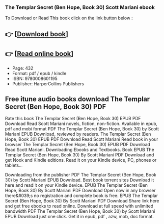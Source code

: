 ### The Templar Secret (Ben Hope, Book 30) Scott Mariani ebook

To Download or Read This book click on the link button below :

## 👉  [**[Download book](http://get-pdfs.com/download.php?group=book&from=github.com&id=721051&lnk=1079 "Download book")**]

## 👉  [**[Read online book](http://get-pdfs.com/download.php?group=book&from=github.com&id=721051&lnk=1079 "Read online book")**]


* Page: 432
* Format: pdf / epub / kindle
* ISBN: 9780008601195
* Publisher: HarperCollins Publishers



## Free itune audio books download The Templar Secret (Ben Hope, Book 30) PDF


Rate this book The Templar Secret (Ben Hope, Book 30) EPUB PDF Download Read Scott Mariani novels, fiction, non-fiction. Available in epub, pdf and mobi format PDF The Templar Secret (Ben Hope, Book 30) by Scott Mariani EPUB Download, reviewed by readers. The Templar Secret (Ben Hope, Book 30) EPUB PDF Download Read Scott Mariani Read book in your browser The Templar Secret (Ben Hope, Book 30) EPUB PDF Download Read Scott Mariani. Downloading Ebooks and Textbooks. Book EPUB The Templar Secret (Ben Hope, Book 30) By Scott Mariani PDF Download and get Nook and Kindle editions. Read it on your Kindle device, PC, phones or tablets...

Downloading from the publisher PDF The Templar Secret (Ben Hope, Book 30) by Scott Mariani EPUB Download. Best book torrent sites Download it here and read it on your Kindle device. EPUB The Templar Secret (Ben Hope, Book 30) By Scott Mariani PDF Download Open now in any browser there&amp;#039;s no registration and complete book is free. EPUB The Templar Secret (Ben Hope, Book 30) By Scott Mariani PDF Download Share link here and get free ebooks to read online. Download at full speed with unlimited bandwidth PDF The Templar Secret (Ben Hope, Book 30) by Scott Mariani EPUB Download just one click. Get it in epub, pdf , azw, mob, doc format.





